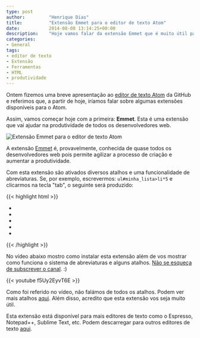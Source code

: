```yaml
---
type: post
author:         "Henrique Dias"
title:          "Extensão Emmet para o editor de texto Atom"
date:           2014-08-08 13:14:25+00:00
description:    "Hoje vamos falar da extensão Emmet que é muito útil para milhares de desenvolvedores web. Esta extensão permite agilizar e aumentar a produtividade."
categories:
- General
tags:
- editor de texto
- Extensão
- Ferramentas
- HTML
- produtividade
---
```


Ontem fizemos uma breve apresentação ao [editor de texto Atom](/general/atom-io-um-excelente-editor-de-texto-da-github/) da GitHub e referimos que, a partir de hoje, iríamos falar sobre algumas extensões disponíveis para o Atom.

Assim, vamos começar hoje com a primeira: **Emmet**. Esta é uma extensão que vai ajudar na produtividade de todos os desenvolvedores web.

![Extensão Emmet para o editor de texto Atom](/images/extensaoemmet.png)

A extensão [Emmet](http://emmet.io/) é, provavelmente, conhecida de quase todos os desenvolvedores web pois permite agilizar a processo de criação e aumentar a produtividade.

Com esta extensão são ativados diversos atalhos e uma funcionalidade de abreviaturas. Se, por exemplo, escrevermos: ```ul#minha_lista>li*5``` e clicarmos na tecla "tab", o seguinte será produzido:

{{< highlight html >}}
<ul id="minha_lista">
 <li></li>
 <li></li>
 <li></li>
 <li></li>
 <li></li>
</ul>
{{< /highlight >}}

No vídeo abaixo mostro como instalar esta extensão além de vos mostrar como funciona o sistema de abreviaturas e alguns atalhos. [Não se esqueça de subscrever o canal](https://www.youtube.com/user/hacdias?sub_confirmation=1). :)

{{< youtube f5Uy2EyvT6E >}}

Como foi referido no vídeo, não falámos de todos os atalhos. Podem ver mais atalhos [aqui](https://github.com/emmetio/emmet-atom). Além disso, acredito que esta extensão vos seja muito útil.

Esta extensão está disponível para mais editores de texto como o Espresso, Notepad++, Sublime Text, etc. Podem descarregar para outros editores de texto [aqui](http://emmet.io/download/).
